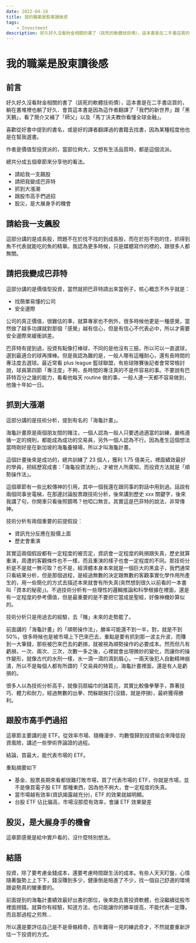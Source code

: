 ```yaml
---
date: 2022-04-18
title: 我的職業是股東讀後感
tags:
    - Investment
description: 好久好久沒看財金相關的書了（該死的軟體技術債），這本書是在二手書店買的，躺在書堆裡也躺了好久．會買這本書是因為這作者翻譯了「我們的新世界」跟「黑天鵝」，看了簡介又補了「師父」以及「馬丁沃夫教你看懂全球金融」...
---
```


# 我的職業是股東讀後感

## 前言

好久好久沒看財金相關的書了（該死的軟體技術債），這本書是在二手書店買的，躺在書堆裡也躺了好久．會買這本書是因為這作者翻譯了「我們的新世界」跟「黑天鵝」，看了簡介又補了「師父」以及「馬丁沃夫教你看懂全球金融」。

喜歡從好書中提到的書名，或是好的譯者翻譯過的書籍去找書，因為某種程度他也是在幫我選書。

作者是價值型投資派的，當部位夠大，又想有生活品質時，都是這個流派。

總共分成五個章節來分享他的看法。

-   請給我一支飆股
-   請把我變成巴菲特
-   抓到大漲潮
-   跟股市高手們過招
-   股災，是大展身手的機會

## 請給我一支飆股

這部分講的是成長股，問題不在於找不找的到成長股，而在於抱不抱的住，抓得到魚不代表就能吃的魚的精華。我認為更多時候，只是媒體寫作的標的，跟很多人都無關。

## 請把我變成巴菲特

這部分講的是價值型投資，當然就把巴菲特請出來當例子，核心概念不外乎就是：

-   找簡單易懂的公司
-   安全邊際

公司的真正價值，很難估的準，就算專家也不例外，很多時候他更是一種感覺，當然做了越多功課就對那個「感覺」越有信心，但是有信心不代表必中，所以才需要安全邊際來緩衝誤差。

巴菲特有提到過，投資有點像打棒球，不同的是他沒有三振，所以可以一直選球，選到最適合的球再揮棒。但是我認為難的是，一般人哪有這種耐心，還有長時間的專注度去選球。最近常看 plus league 籃球聯盟，有些球隊賽後記者會常常檢討說，球員第四節「專注度」不夠，長時間的專注真的不是件容易的事。不要說有巴菲特百分之幾的能力，看看他每天 routine 做的事，一般人連一天都不容易做到，他幾十年如一日。

## 抓到大漲潮

這部分講的是技術分析，提到有名的「海龜計畫」。

海龜計畫原是兩個朋友間的賭注，一個人認為一般人只要透過適當的訓練，嚴格遵循一定的規則，都能成為成功的交易員，另外一個人認為不行。因為產生這個想法當時剛好是在新加坡的海龜養殖場，所以才叫海龜計畫。

這個計畫後來是成功的，總共訓練了 23 個人，獲利 1.75 億美元，裡面績效最好的學員，把經歷寫成書：「海龜投資法則」，才被世人所廣知，而投資方法就是「順勢操作法」。

這個章節有一些比較傳神的引用，其中一個我還在跟同事的對話中用到過。話說有兩個同事坐電梯，在那邊討論股票跟技術分析，後來講到歷史 xxx 關鍵字，後來我講了句，你開車只看後照鏡嗎？他啞口無言。其實這是巴菲特的說法，非常傳神。

技術分析有兩個重要的前提假設：

-   資訊充分反應在股價上面
-   歷史會重演

其實這兩個假設都有一定程度的被否定，資訊會一定程度的耗損跟失真，歷史就算重演，周遭的客觀條件也不一樣，而且重演的樣子也會一定程度的不同。那技術分析是不是就一無可取？也不是，經濟體本身本來就是一個巨大的黑盒子，我們通常只看結果分析，但是那個過程，是經過無數的決定跟無數的客觀事實化學作用所產生的，用一些簡化的方式去描述本來就會有所失真(突然想到很久以前看的一本書叫「資本的秘密」)。不過技術分析有一些理性的邏輯推論和科學根據在裡面，還是有一定程度的參考價值，但是最重要的是不要把它當成是聖經，好像神機妙算似的。

技術分析只是用過去的經驗，去「賭」未來的走勢罷了。

前面講的「海龜計畫」的「順勢操作法」，勝率可能還不到一半，對，就是不到 50%，很多時候也是被市場上下巴來巴去，重點是要有抓到那一波主升波，而賺到一大筆錢，那些被巴來巴去的虧損，就被視為順勢操作的必要成本。然而但凡有虧損，一次、兩次、三次，次數一多之後，心裡就會出現微妙的變化，而讓你的操作變形，就像古代的水刑一樣，水一滴一滴的滴到眉心，一兩天後犯人自動精神崩潰，所以不是每個人都有所謂的「交易員的特質」，海龜計畫裡面，還是有人是虧損的。

很多人以為技術分析高手，就像羽扇綸巾的諸葛亮，其實比較像拳擊手，靠著技巧、體力和耐力，經過無數的出拳、閃躲跟挨打(沒錯，就是停損)，最終獲得勝利。

## 跟股市高手們過招

這章節主要講的是 ETF。從效率市場、隨機漫步、均數復歸到投資組合來降低投資風險，講述一些學術界論證的過程。

結論，買最大，能代表市場的 ETF。

重點摘要如下

-   基金、股票長期來看都很難打敗市場，買了代表市場的 ETF，你就是市場，並不是像買電子股 ETF 那種東西，因為他不夠大，會一定程度的失真。
-   當市場越有效率(資訊揭露越充分)，ETF 的效果就越明顯。
-   台股 ETF 佔比偏高，市場沒那麼有效率，會讓 ETF 效果變差

## 股災，是大展身手的機會

這章節感覺是給中實戶看的，沒什麼特別想法。

## 結語

投資，除了要考慮金錢成本，還要考慮時間跟生活的成本。有些人天天盯盤，心情隨著盤勢上上下下，錢沒賺到多少，健康倒是賠進了不少，找一個自己舒適的環境跟姿勢真的蠻重要的。

前面提到的海龜計畫績效最好出書的那位，後來跑去賣投資軟體，也沒繼續從股市裡面撈錢。就算你有經驗，知道方法，也只能讓你的勝率提高，不能代表一定賺，而且那過程之煎熬...

所以還是要評估自己是不是骨骼精奇，百年難得一見的練武奇才，不然就要重新評估一下投資的方式。

<Comment />
